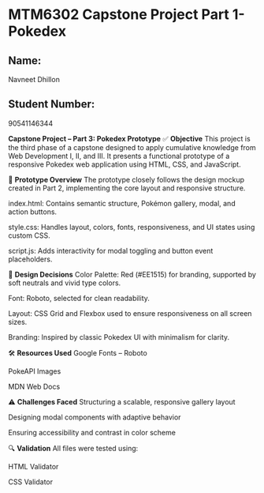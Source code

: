 # MTM6302 Capstone Project Part 1- Pokedex

## Name:
Navneet Dhillon

## Student Number:
90541146344

**Capstone Project – Part 3: Pokedex Prototype**
✅ **Objective**
This project is the third phase of a capstone designed to apply cumulative knowledge from Web Development I, II, and III. It presents a functional prototype of a responsive Pokedex web application using HTML, CSS, and JavaScript.

📐 **Prototype Overview**
The prototype closely follows the design mockup created in Part 2, implementing the core layout and responsive structure.

index.html: Contains semantic structure, Pokémon gallery, modal, and action buttons.

style.css: Handles layout, colors, fonts, responsiveness, and UI states using custom CSS.

script.js: Adds interactivity for modal toggling and button event placeholders.

🎨 **Design Decisions**
Color Palette: Red (#EE1515) for branding, supported by soft neutrals and vivid type colors.

Font: Roboto, selected for clean readability.

Layout: CSS Grid and Flexbox used to ensure responsiveness on all screen sizes.

Branding: Inspired by classic Pokedex UI with minimalism for clarity.

🛠 **Resources Used**
Google Fonts – Roboto

PokeAPI Images

MDN Web Docs

⚠️ **Challenges Faced**
Structuring a scalable, responsive gallery layout

Designing modal components with adaptive behavior

Ensuring accessibility and contrast in color scheme

🔍 **Validation**
All files were tested using:

HTML Validator

CSS Validator






